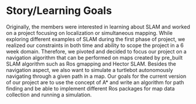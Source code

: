 # Story/Learning Goals

Originally, the members were interested in learning about SLAM and worked on a project focusing on localization or simultaneous mapping. While exploring different examples of SLAM during the first phase of project, we realized our constraints in both time and ability to scope the project in a 6 week domain. Therefore, we pivoted and decided to focus our project on a navigation algorithm that can be performed on maps created by pre_built SLAM algorithm such as Ros gmapping and Hector SLAM. Besides the navigation aspect, we also want to simulate a turtlebot autonomously navigating through a given path in a map. Our goals for the current version of our project are to use the concept of A* and write an algorithm for path finding and be able to implement different Ros packages for map data collection and running a simulation. 
